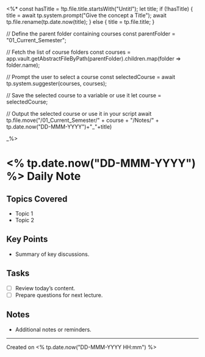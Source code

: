 <%*
const hasTitle = !tp.file.title.startsWith("Untitl");
let title;
if (!hasTitle) {
	title = await tp.system.prompt("Give the concept a Title");
	await tp.file.rename(tp.date.now(title);
} else {
	title = tp.file.title;
}

// Define the parent folder containing courses
const parentFolder = "01_Current_Semester";

// Fetch the list of course folders
const courses = app.vault.getAbstractFileByPath(parentFolder).children.map(folder => folder.name);

// Prompt the user to select a course
const selectedCourse = await tp.system.suggester(courses, courses);

// Save the selected course to a variable or use it
let course = selectedCourse;

// Output the selected course or use it in your script
await tp.file.move("/01_Current_Semester/" + course + "/Notes/" + tp.date.now("DD-MMM-YYYY")+"_"+title)

_%>
# <% tp.date.now("DD-MMM-YYYY") %> Daily Note

## Topics Covered
- Topic 1
- Topic 2

## Key Points
- Summary of key discussions.

## Tasks
- [ ] Review today’s content.
- [ ] Prepare questions for next lecture.

## Notes
- Additional notes or reminders.

---

Created on <% tp.date.now("DD-MMM-YYYY HH:mm") %>
